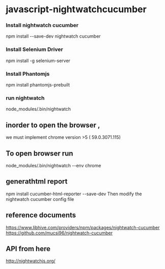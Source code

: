 # javascript-nightwatchcucumber
### Install nightwatch cucumber
npm install --save-dev nightwatch cucumber
### Install Selenium Driver
npm install -g selenium-server
### Install Phantomjs
npm install phantomjs-prebuilt
### run nightwatch
node_modules/.bin/nightwatch
## inorder to open the browser ,
we must implement chrome version >5 ( 59.0.3071.115)
## To open browser run
node_modules/.bin/nightwatch --env chrome
## generathtml report
npm install cucumber-html-reporter --save-dev
Then modify the nightwatch cucumber config file

## reference documents

https://www.libhive.com/providers/npm/packages/nightwatch-cucumber
https://github.com/mucsi96/nightwatch-cucumber

## API from here
http://nightwatchjs.org/
